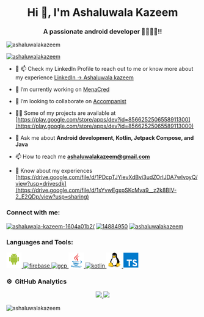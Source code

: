 <h1 align="center">Hi 👋, I'm Ashaluwala Kazeem</h1>
<h3 align="center">A passionate android developer 👨‍💻👨‍💻!!</h3>

<p align="left"> <img src="https://komarev.com/ghpvc/?username=ashaluwalakazeem&label=Profile%20views&color=0e75b6&style=flat" alt="ashaluwalakazeem" /> </p>

<p align="left"> <a href="https://github.com/ryo-ma/github-profile-trophy"><img src="https://github-profile-trophy.vercel.app/?username=ashaluwalakazeem" alt="ashaluwalakazeem" /></a> </p>

- 💬 📫 Check my LinkedIn Profile to reach out to me or know more about my experience <a class="badge-base__link LI-simple-link" href="https://ng.linkedin.com/in/ashaluwala-kazeem-1604a01b2?trk=profile-badge">LinkedIn -> Ashaluwala kazeem</a>

- 🔭 I’m currently working on [MenaCred](https://menacompany.ng/)

- 👯 I’m looking to collaborate on [Accompanist](https://github.com/google/accompanist)

- 👨‍💻 Some of my projects are available at [https://play.google.com/store/apps/dev?id=8566252506558911300](https://play.google.com/store/apps/dev?id=85662525065589113000)

- 💬 Ask me about **Android development, Kotlin, Jetpack Compose, and Java**

- 📫 How to reach me **ashaluwalakazeem@gmail.com**

- 📄 Know about my experiences [https://drive.google.com/file/d/1PDcpTJYievXdBvi3udZOrlJDA7wIvoyQ/view?usp=drivesdk](https://drive.google.com/file/d/1sYvwEgxpSKcMva9__z2k8BIV-2_E2QDp/view?usp=sharing)

<h3 align="left">Connect with me:</h3>
<p align="left">
<a href="https://linkedin.com/in/ashaluwala-kazeem-1604a01b2/" target="blank"><img align="center" src="https://raw.githubusercontent.com/rahuldkjain/github-profile-readme-generator/master/src/images/icons/Social/linked-in-alt.svg" alt="ashaluwala-kazeem-1604a01b2/" height="30" width="40" /></a>
<a href="https://stackoverflow.com/users/14884950" target="blank"><img align="center" src="https://raw.githubusercontent.com/rahuldkjain/github-profile-readme-generator/master/src/images/icons/Social/stack-overflow.svg" alt="14884950" height="30" width="40" /></a>
<a href="https://www.hackerrank.com/ashaluwalakazeem" target="blank"><img align="center" src="https://raw.githubusercontent.com/rahuldkjain/github-profile-readme-generator/master/src/images/icons/Social/hackerrank.svg" alt="ashaluwalakazeem" height="30" width="40" /></a>
</p>

<h3 align="left">Languages and Tools:</h3>
<p align="left"> <a href="https://developer.android.com" target="_blank" rel="noreferrer"> <img src="https://raw.githubusercontent.com/devicons/devicon/master/icons/android/android-original-wordmark.svg" alt="android" width="40" height="40"/> </a> <a href="https://firebase.google.com/" target="_blank" rel="noreferrer"> <img src="https://www.vectorlogo.zone/logos/firebase/firebase-icon.svg" alt="firebase" width="40" height="40"/> </a> <a href="https://cloud.google.com" target="_blank" rel="noreferrer"> <img src="https://www.vectorlogo.zone/logos/google_cloud/google_cloud-icon.svg" alt="gcp" width="40" height="40"/> </a> <a href="https://www.java.com" target="_blank" rel="noreferrer"> <img src="https://raw.githubusercontent.com/devicons/devicon/master/icons/java/java-original.svg" alt="java" width="40" height="40"/> </a> <a href="https://kotlinlang.org" target="_blank" rel="noreferrer"> <img src="https://www.vectorlogo.zone/logos/kotlinlang/kotlinlang-icon.svg" alt="kotlin" width="40" height="40"/> </a> <a href="https://www.linux.org/" target="_blank" rel="noreferrer"> <img src="https://raw.githubusercontent.com/devicons/devicon/master/icons/linux/linux-original.svg" alt="linux" width="40" height="40"/> </a> <a href="https://www.typescriptlang.org/" target="_blank" rel="noreferrer"> <img src="https://raw.githubusercontent.com/devicons/devicon/master/icons/typescript/typescript-original.svg" alt="typescript" width="40" height="40"/> </a> </p>




### ⚙️ &nbsp;GitHub Analytics

<p align="center">
<a href="https://github.com/ashaluwalakazeem">
<img height="180em" src="https://github-readme-stats-eight-theta.vercel.app/api?username=ashaluwalakazeem&show_icons=true&theme=algolia&include_all_commits=true&count_private=true"/>
<img height="180em" src="https://github-readme-stats-eight-theta.vercel.app/api/top-langs/?username=ashaluwalakazeem&layout=compact&langs_count=8&theme=algolia"/>
</a>
</p>

<p><img align="center" src="https://github-readme-streak-stats.herokuapp.com/?user=ashaluwalakazeem&theme=algolia" alt="ashaluwalakazeem" /></p>
